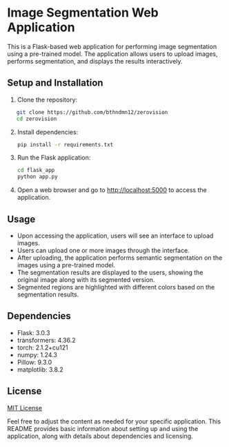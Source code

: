 
# Image Segmentation Web Application

This is a Flask-based web application for performing image segmentation using a pre-trained model. The application allows users to upload images, performs segmentation, and displays the results interactively.

## Setup and Installation

1. Clone the repository:
```bash 
   git clone https://github.com/bthndmn12/zerovision
   cd zerovision
   ```

2. Install dependencies:
   ```bash
   pip install -r requirements.txt
   ```

3. Run the Flask application:
   ```bash
   cd flask_app
   python app.py
   ```

4. Open a web browser and go to [http://localhost:5000](http://localhost:5000) to access the application.

## Usage

- Upon accessing the application, users will see an interface to upload images.
- Users can upload one or more images through the interface.
- After uploading, the application performs semantic segmentation on the images using a pre-trained model.
- The segmentation results are displayed to the users, showing the original image along with its segmented version.
- Segmented regions are highlighted with different colors based on the segmentation results.

## Dependencies

- Flask: 3.0.3
- transformers: 4.36.2
- torch: 2.1.2+cu121
- numpy: 1.24.3
- Pillow: 9.3.0
- matplotlib: 3.8.2

## License

[MIT License](LICENSE)

Feel free to adjust the content as needed for your specific application. This README provides basic information about setting up and using the application, along with details about dependencies and licensing.